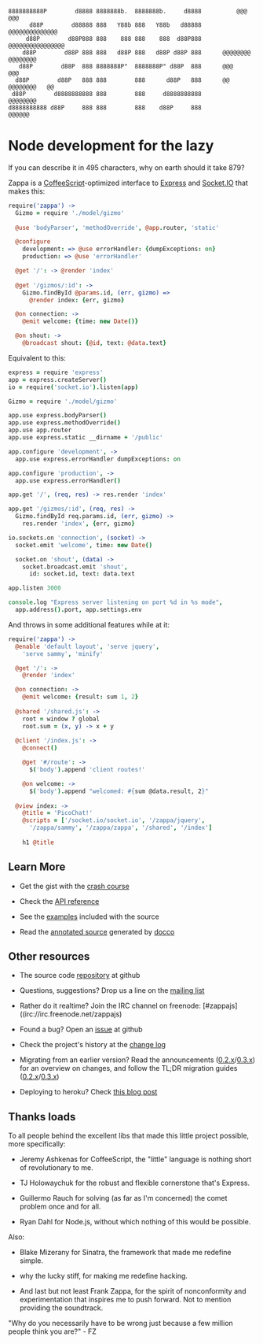     8888888888P        d8888 8888888b.  8888888b.     d8888          @@@    @@@ 
          d88P        d88888 888   Y88b 888   Y88b   d88888        @@@@@@@@@@@@@@
         d88P        d88P888 888    888 888    888  d88P888       @@@@@@@@@@@@@@@@
        d88P        d88P 888 888   d88P 888   d88P d88P 888      @@@@@@@@  @@@@@@@@
       d88P        d88P  888 8888888P"  8888888P" d88P  888      @@@            @@@
      d88P        d88P   888 888        888      d88P   888      @@   @@@@@@@@   @@
     d88P        d8888888888 888        888     d8888888888           @@@@@@@@    
    d8888888888 d88P     888 888        888    d88P     888            @@@@@@     

# Node development for the lazy

If you can describe it in 495 characters, why on earth should it take 879?

Zappa is a [CoffeeScript](http://coffeescript.org)-optimized interface to [Express](http://expressjs.com) and [Socket.IO](http://socket.io) that makes this:

```coffee
require('zappa') ->
  Gizmo = require './model/gizmo'
  
  @use 'bodyParser', 'methodOverride', @app.router, 'static'

  @configure
    development: => @use errorHandler: {dumpExceptions: on}
    production: => @use 'errorHandler'

  @get '/': -> @render 'index'
  
  @get '/gizmos/:id': ->
    Gizmo.findById @params.id, (err, gizmo) =>
      @render index: {err, gizmo}

  @on connection: ->
    @emit welcome: {time: new Date()}

  @on shout: ->
    @broadcast shout: {@id, text: @data.text}
```

Equivalent to this:

```coffee
express = require 'express'
app = express.createServer()
io = require('socket.io').listen(app)

Gizmo = require './model/gizmo'

app.use express.bodyParser()
app.use express.methodOverride()
app.use app.router
app.use express.static __dirname + '/public'

app.configure 'development', ->
  app.use express.errorHandler dumpExceptions: on

app.configure 'production', ->
  app.use express.errorHandler()

app.get '/', (req, res) -> res.render 'index'

app.get '/gizmos/:id', (req, res) ->
  Gizmo.findById req.params.id, (err, gizmo) ->
    res.render 'index', {err, gizmo}

io.sockets.on 'connection', (socket) ->
  socket.emit 'welcome', time: new Date()

  socket.on 'shout', (data) ->
    socket.broadcast.emit 'shout',
      id: socket.id, text: data.text

app.listen 3000

console.log "Express server listening on port %d in %s mode",
  app.address().port, app.settings.env
```

And throws in some additional features while at it:

```coffee
require('zappa') ->
  @enable 'default layout', 'serve jquery',
    'serve sammy', 'minify'

  @get '/': ->
    @render 'index'

  @on connection: ->
    @emit welcome: {result: sum 1, 2}
  
  @shared '/shared.js': ->
    root = window ? global
    root.sum = (x, y) -> x + y
  
  @client '/index.js': ->
    @connect()

    @get '#/route': ->
      $('body').append 'client routes!'

    @on welcome: ->
      $('body').append "welcomed: #{sum @data.result, 2}"
  
  @view index: ->
    @title = 'PicoChat!'
    @scripts = ['/socket.io/socket.io', '/zappa/jquery',
      '/zappa/sammy', '/zappa/zappa', '/shared', '/index']
  
    h1 @title
```

## Learn More

- Get the gist with the [crash course](http://zappajs.org/docs/crashcourse)

- Check the [API reference](http://zappajs.org/docs/0.3-gumbo/reference)

- See the [examples](https://github.com/mauricemach/zappa/tree/master/examples) included with the source

- Read the [annotated source](http://zappajs.org/docs/zappa.html) generated by [docco](http://jashkenas.github.com/docco/)

## Other resources

- The source code [repository](http://github.com/mauricemach/zappa) at github

- Questions, suggestions? Drop us a line on the [mailing list](http://groups.google.com/group/zappajs)

- Rather do it realtime? Join the IRC channel on freenode: [#zappajs]((irc://irc.freenode.net/zappajs)

- Found a bug? Open an [issue](http://github.com/mauricemach/zappa/issues) at github

- Check the project's history at the [change log](https://github.com/mauricemach/zappa/blob/master/CHANGELOG.md)

- Migrating from an earlier version? Read the announcements ([0.2.x](http://zappajs.org/docs/0.2-peaches/announcement)/[0.3.x](http://zappajs.org/docs/0.3-gumbo/announcement)) for an overview on changes, and follow the TL;DR migration guides ([0.2.x](http://zappajs.org/docs/0.2-peaches/migration)/[0.3.x](http://zappajs.org/docs/0.3-gumbo/migration))

- Deploying to heroku? Check [this blog post](http://blog.superbigtree.com/blog/2011/08/19/hosting-zappa-0-2-x-on-heroku/)

## Thanks loads

To all people behind the excellent libs that made this little project possible, more specifically: 

- Jeremy Ashkenas for CoffeeScript, the "little" language is nothing short of revolutionary to me.

- TJ Holowaychuk for the robust and flexible cornerstone that's Express.

- Guillermo Rauch for solving (as far as I'm concerned) the comet problem once and for all.

- Ryan Dahl for Node.js, without which nothing of this would be possible.

Also:

- Blake Mizerany for Sinatra, the framework that made me redefine simple.

- why the lucky stiff, for making me redefine hacking.

- And last but not least Frank Zappa, for the spirit of nonconformity and experimentation that inspires me to push forward. Not to mention providing the soundtrack.

"Why do you necessarily have to be wrong just because a few million people think you are?" - FZ
